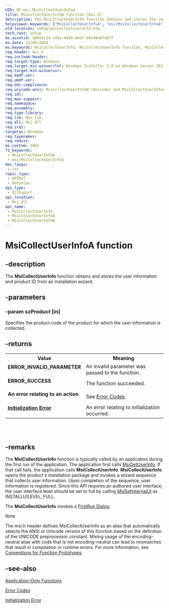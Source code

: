 ```yaml
---
UID: NF:msi.MsiCollectUserInfoA
title: MsiCollectUserInfoA function (msi.h)
description: The MsiCollectUserInfo function obtains and stores the user information and product ID from an installation wizard. (ANSI)
helpviewer_keywords: ["MsiCollectUserInfoA", "msi/MsiCollectUserInfoA"]
old-location: setup\msicollectuserinfo.htm
tech.root: setup
ms.assetid: a8be3c24-cd5a-4da9-abe7-b0e40a87a07f
ms.date: 12/05/2018
ms.keywords: MsiCollectUserInfo, MsiCollectUserInfo function, MsiCollectUserInfoA, MsiCollectUserInfoW, _msi_msicollectuserinfo, msi/MsiCollectUserInfo, msi/MsiCollectUserInfoA, msi/MsiCollectUserInfoW, setup.msicollectuserinfo
req.header: msi.h
req.include-header: 
req.target-type: Windows
req.target-min-winverclnt: Windows Installer 5.0 on Windows Server 2012, Windows 8, Windows Server 2008 R2 or Windows 7. Windows Installer 4.0 or Windows Installer 4.5 on   Windows Server 2008 or Windows Vista. Windows Installer on Windows Server 2003 or Windows XP. See the Windows Installer Run-Time Requirements for information about the minimum Windows service pack that is required by a Windows Installer version.
req.target-min-winversvr: 
req.kmdf-ver: 
req.umdf-ver: 
req.ddi-compliance: 
req.unicode-ansi: MsiCollectUserInfoW (Unicode) and MsiCollectUserInfoA (ANSI)
req.idl: 
req.max-support: 
req.namespace: 
req.assembly: 
req.type-library: 
req.lib: Msi.lib
req.dll: Msi.dll
req.irql: 
targetos: Windows
req.typenames: 
req.redist: 
ms.custom: 19H1
f1_keywords:
 - MsiCollectUserInfoA
 - msi/MsiCollectUserInfoA
dev_langs:
 - c++
topic_type:
 - APIRef
 - kbSyntax
api_type:
 - DllExport
api_location:
 - Msi.dll
api_name:
 - MsiCollectUserInfo
 - MsiCollectUserInfoA
 - MsiCollectUserInfoW
---
```


# MsiCollectUserInfoA function


## -description

The 
<b>MsiCollectUserInfo</b> function obtains and stores the user information and product ID from an installation wizard.

## -parameters

### -param szProduct [in]

Specifies the product code of the product for which the user information is collected.

## -returns

<table>
<tr>
<th>Value</th>
<th>Meaning</th>
</tr>
<tr>
<td width="40%">
<dl>
<dt><b>ERROR_INVALID_PARAMETER</b></dt>
</dl>
</td>
<td width="60%">
An invalid parameter was passed to the function.

</td>
</tr>
<tr>
<td width="40%">
<dl>
<dt><b>ERROR_SUCCESS</b></dt>
</dl>
</td>
<td width="60%">
The function succeeded.

</td>
</tr>
<tr>
<td width="40%">
<dl>
<dt><b>An error relating to an action</b></dt>
</dl>
</td>
<td width="60%">
See 
<a href="/windows/desktop/Msi/error-codes">Error Codes</a>.

</td>
</tr>
<tr>
<td width="40%">
<dl>
<dt><b><a href="/windows/desktop/Msi/initialization-errors">Initialization Error</a></b></dt>
</dl>
</td>
<td width="60%">
An error relating to initialization occurred.

</td>
</tr>
</table>
 


<div> </div>

## -remarks

The 
<b>MsiCollectUserInfo</b> function is typically called by an application during the first run of the application. The application first calls 
<a href="/windows/desktop/api/msi/nf-msi-msigetuserinfoa">MsiGetUserInfo</a>. If that call fails, the application calls 
<b>MsiCollectUserInfo</b>. 
<b>MsiCollectUserInfo</b> opens the product's installation package and invokes a wizard sequence that collects user information. Upon completion of the sequence, user information is registered. Since this API requires an authored user interface, the user interface level should be set to full by calling 
<a href="/windows/desktop/api/msi/nf-msi-msisetinternalui">MsiSetInternalUI</a> as INSTALLUILEVEL_FULL.

The 
<b>MsiCollectUserInfo</b> invokes a 
<a href="/windows/desktop/Msi/firstrun-dialog">FirstRun Dialog</a>.





> [!NOTE]
> The msi.h header defines MsiCollectUserInfo as an alias that automatically selects the ANSI or Unicode version of this function based on the definition of the UNICODE preprocessor constant. Mixing usage of the encoding-neutral alias with code that is not encoding-neutral can lead to mismatches that result in compilation or runtime errors. For more information, see [Conventions for Function Prototypes](/windows/win32/intl/conventions-for-function-prototypes).

## -see-also

<a href="/windows/desktop/Msi/installer-function-reference">Application-Only Functions</a>



<a href="/windows/desktop/Msi/error-codes">Error Codes</a>



<a href="/windows/desktop/Msi/initialization-errors">Initialization Error</a>
